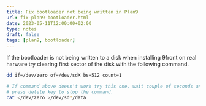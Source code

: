```yaml
---
title: Fix bootloader not being written in Plan9
url: fix-plan9-bootloader.html
date: 2023-05-11T12:00:00+02:00
type: notes
draft: false
tags: [plan9, bootloader]
---
```


If the bootloader is not being written to a disk when installing 9front on real
harware try clearing first sector of the disk with the following command.

```sh
dd if=/dev/zero of=/dev/sdX bs=512 count=1

# If command above doesn't work try this one, wait couple of seconds and
# press delete key to stop the command.
cat </dev/zero >/dev/sd*/data
```
